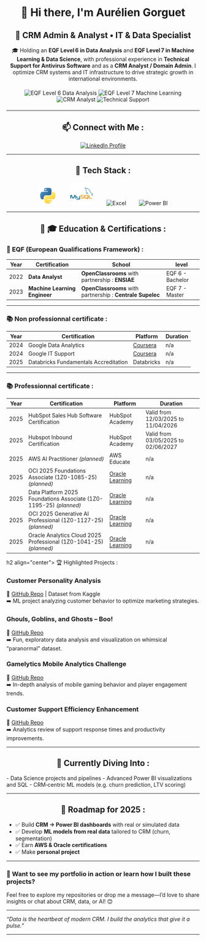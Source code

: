 <!-- Optimized content and alt‑text for improved SEO -->

<h1 align="center">👋 Hi there, I'm Aurélien Gorguet </h1>

<div align="center">
  <h2>🚀 CRM Admin & Analyst • IT & Data Specialist</h2>
  <p>
    🎓 Holding an <strong>EQF Level 6 in Data Analysis</strong> and <strong>EQF Level 7 in Machine Learning & Data Science</strong>,  
    with professional experience in <strong>Technical Support for Antivirus Software</strong> and as a <strong>CRM Analyst / Domain Admin</strong>.  
    I optimize CRM systems and IT infrastructure to drive strategic growth in international environments.
  </p>
</div>

<div align="center" style="margin: 20px 0;">
  <img src="https://img.shields.io/badge/EQF%20Data%20Analysis-Level%206-blue" alt="EQF Level 6 Data Analysis">
  <img src="https://img.shields.io/badge/EQF%20Machine%20Learning-Level%207-green" alt="EQF Level 7 Machine Learning">
  <img src="https://img.shields.io/badge/CRM_Analyst-%F0%9F%92%BB-orange" alt="CRM Analyst">
  <img src="https://img.shields.io/badge/Technical support-%F0%9F%92%BB-yellow" alt="Technical Support">
</div>

---

<h2 align="center"> 📫 Connect with Me  : </h2>

<div align="center">
  <a href="https://www.linkedin.com/in/aurélien-gorguet/" target="_blank">
    <img src="https://raw.githubusercontent.com/rahuldkjain/github-profile-readme-generator/master/src/images/icons/Social/linked-in-alt.svg" 
         alt="LinkedIn Profile" width="40" height="40">
  </a>
</div>

---

<h2 align="center"> 🔧 Tech Stack  : </h2>
<p align="center"> 
  <img src="https://raw.githubusercontent.com/devicons/devicon/master/icons/python/python-original.svg" alt="Python" width="50" style="margin: 0 15px;"> 
  <img src="https://raw.githubusercontent.com/devicons/devicon/master/icons/mysql/mysql-original-wordmark.svg" alt="MySQL" width="60" style="margin: 0 15px;"> 
  <img src="https://upload.wikimedia.org/wikipedia/commons/3/34/Microsoft_Office_Excel_%282019–present%29.svg" alt="Excel" width="50" style="margin: 0 15px;"> 
  <img src="https://img.icons8.com/color/480/power-bi.png" alt="Power BI" width="50" style="margin: 0 15px;"> </p>

---

<h2 align="center"> 🔧 🎓 Education & Certifications  : </h2> 

### 🧠 EQF (European Qualifications Framework) :


| Year | Certification | School | level | 
|------|----------------|------------|------------|
| 2022 |  **Data Analyst** | **OpenClassrooms** with partnership : **ENSIAE** | EQF 6 - Bachelor | 
| 2023 | **Machine Learning Engineer** | **OpenClassrooms** with partnership : **Centrale Supelec** | EQF 7 - Master | 

------------------------------------------------------------------------------------------------------------

### 📚 Non professionnal certificate : 
| Year | Certification | Platform | Duration | 
|------|----------------|------------|------------|
| 2024 | Google Data Analytics | [Coursera](https://www.credly.com/badges/b1b94bbb-55bc-4df5-a372-960fb529a17e/public_url) | n/a
| 2024 | Google IT Support | [Coursera](https://www.credly.com/badges/de4ae72e-2fcd-48c5-9966-ad31974058ef/public_url) | n/a
| 2025 | Databricks Fundamentals Accreditation | Databricks | n/a

------------------------------------------------------------------------------------------------------------

### 📚 Professionnal certificate : 
| Year | Certification | Platform | Duration | 
|------|----------------|------------|------------|
| 2025 | HubSpot Sales Hub Software Certification | HubSpot Academy | Valid from 12/03/2025 to 11/04/2026
| 2025 | Hubspot Inbound Certification| HubSpot Academy | Valid from 03/05/2025 to 02/06/2027
| 2025 | AWS AI Practitioner *(planned)* | AWS Educate | n/a
| 2025 | OCI 2025 Foundations Associate (1Z0-1085-25) *(planned)* | [Oracle Learning](https://mylearn.oracle.com/ou/learning-path/become-an-oci-foundations-associate-2025/148056) | n/a
| 2025 | Data Platform 2025 Foundations Associate (1Z0-1195-25) *(planned)* | [Oracle Learning](https://mylearn.oracle.com/ou/learning-path/become-an-oracle-data-platform-foundations-associate-2025/148375) | n/a
| 2025 | OCI 2025 Generative AI Professional (1Z0-1127-25) *(planned)* | [Oracle Learning](https://mylearn.oracle.com/ou/learning-path/become-an-oci-generative-ai-professional-2025/147863) | n/a
| 2025 | Oracle Analytics Cloud 2025 Professional (1Z0-1041-25) *(planned)* | [Oracle Learning](https://mylearn.oracle.com/ou/learning-path/become-an-oracle-analytics-cloud-professional/148482) | n/a

 h2 align="center"> 🏆 Highlighted Projects  : </h2> 

### **Customer Personality Analysis**  
🔗 [GitHub Repo](https://github.com/AurelienGgt/Customer-Personality-Analysis) | Dataset from Kaggle  
➡️ ML project analyzing customer behavior to optimize marketing strategies.

### **Ghouls, Goblins, and Ghosts – Boo!**  
🔗 [GitHub Repo](https://github.com/AurelienGgt/ghouls-goblins-and-ghosts-boo)  
➡️ Fun, exploratory data analysis and visualization on whimsical “paranormal” dataset.

### **Gamelytics Mobile Analytics Challenge**  
🔗 [GitHub Repo](https://github.com/AurelienGgt/Gamelytics_Mobile_Analytics_Challenge)  
➡️ In-depth analysis of mobile gaming behavior and player engagement trends.

### **Customer Support Efficiency Enhancement**  
🔗 [GitHub Repo](https://github.com/AurelienGgt/Customer-Support-Enhancing-Efficiency)  
➡️ Analytics review of support response times and productivity improvements.

---

<h2 align="center"> 🌱 Currently Diving Into  : </h2>
- Data Science projects and pipelines  
- Advanced Power BI visualizations and SQL  
- CRM‑centric ML models (e.g. churn prediction, LTV scoring)

---

<h2 align="center"> 🎯  Roadmap for 2025  : </h2>

- ✅ Build **CRM → Power BI dashboards** with real or simulated data  
- ✅ Develop **ML models from real data** tailored to CRM (churn, segmentation)  
- ✅ Earn **AWS & Oracle certifications**  
- ✅ Make **personal project** 

---

### 📌 Want to see my portfolio in action or learn how I built these projects?  
Feel free to explore my repositories or drop me a message—I’d love to share insights or chat about CRM, data, or AI! 😊

---

*“Data is the heartbeat of modern CRM. I build the analytics that give it a pulse.”*

---
